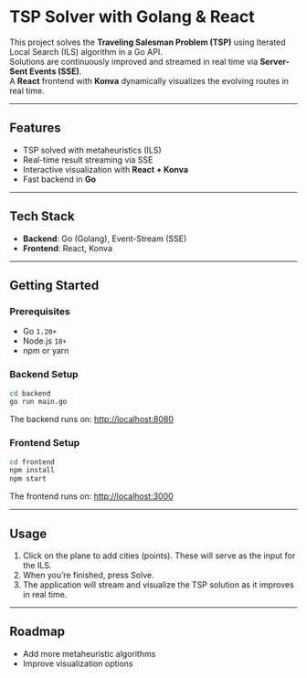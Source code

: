 # TSP Solver with Golang & React

This project solves the **Traveling Salesman Problem (TSP)** using Iterated Local Search (ILS) algorithm in a Go API.  
Solutions are continuously improved and streamed in real time via **Server-Sent Events (SSE)**.  
A **React** frontend with **Konva** dynamically visualizes the evolving routes in real time.

---

## Features

- TSP solved with metaheuristics (ILS)  
- Real-time result streaming via SSE  
- Interactive visualization with **React + Konva**  
- Fast backend in **Go**  

---

## Tech Stack

- **Backend**: Go (Golang), Event-Stream (SSE)  
- **Frontend**: React, Konva  

---

## Getting Started

### Prerequisites
- Go `1.20+`  
- Node.js `18+`  
- npm or yarn  

### Backend Setup
```bash
cd backend
go run main.go
```
The backend runs on: [http://localhost:8080](http://localhost:8080)

### Frontend Setup
```bash
cd frontend
npm install
npm start
```
The frontend runs on: [http://localhost:3000](http://localhost:3000)

---

## Usage

1. Click on the plane to add cities (points). These will serve as the input for the ILS.
2. When you’re finished, press Solve.
3. The application will stream and visualize the TSP solution as it improves in real time.

---

## Roadmap

- Add more metaheuristic algorithms  
- Improve visualization options  
